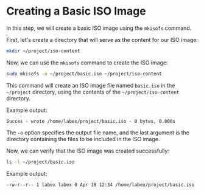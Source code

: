 # Creating a Basic ISO Image

In this step, we will create a basic ISO image using the `mkisofs` command.

First, let's create a directory that will serve as the content for our ISO image:

```bash
mkdir ~/project/iso-content
```

Now, we can use the `mkisofs` command to create the ISO image:

```bash
sudo mkisofs -o ~/project/basic.iso ~/project/iso-content
```

This command will create an ISO image file named `basic.iso` in the `~/project` directory, using the contents of the `~/project/iso-content` directory.

Example output:

```
Succes - wrote /home/labex/project/basic.iso - 0 bytes, 0.000s
```

The `-o` option specifies the output file name, and the last argument is the directory containing the files to be included in the ISO image.

Now, we can verify that the ISO image was created successfully:

```bash
ls -l ~/project/basic.iso
```

Example output:

```
-rw-r--r-- 1 labex labex 0 Apr 18 12:34 /home/labex/project/basic.iso
```
